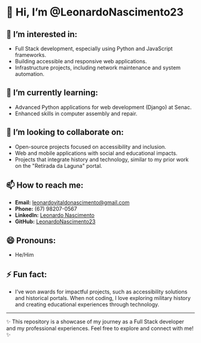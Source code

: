 # 👋 Hi, I’m @LeonardoNascimento23

## 👀 I’m interested in:
- Full Stack development, especially using Python and JavaScript frameworks.
- Building accessible and responsive web applications.
- Infrastructure projects, including network maintenance and system automation.

## 🌱 I’m currently learning:
- Advanced Python applications for web development (Django) at Senac.
- Enhanced skills in computer assembly and repair.

## 💞️ I’m looking to collaborate on:
- Open-source projects focused on accessibility and inclusion.
- Web and mobile applications with social and educational impacts.
- Projects that integrate history and technology, similar to my prior work on the "Retirada da Laguna" portal.

## 📫 How to reach me:
- **Email:** leonardovitaldonascimento@gmail.com  
- **Phone:** (67) 98207-0567  
- **LinkedIn:** [Leonardo Nascimento](https://www.linkedin.com)  
- **GitHub:** [LeonardoNascimento23](https://github.com/LeonardoNascimento23)  

## 😄 Pronouns:
- He/Him  

## ⚡ Fun fact:
- I’ve won awards for impactful projects, such as accessibility solutions and historical portals. When not coding, I love exploring military history and creating educational experiences through technology.  

---

✨ This repository is a showcase of my journey as a Full Stack developer and my professional experiences. Feel free to explore and connect with me! ✨  
